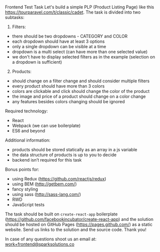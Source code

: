 Frontend Test Task
Let's build a simple PLP (Product Listing Page) like this  https://tourparavel.com/t/classic/cadet.
The task is divided into two subtasks:

1. Filters:
- there should be two dropdowns - CATEGORY and COLOR
- each dropdown should have at least 3 options
- only a single dropdown can be visible at a time
- dropdown is a multi select (can have more than one selected value)
- we don't have to display selected filters as in the example (selection on a dropdown is sufficient)

2. Products:
- should change on a filter change and should consider multiple filters
- every product should have more than 3 colors
- colors are clickable and click should change the color of the product
- the image and price of a product should change on a color change
- any features besides colors changing should be ignored

Required technology:
- React
- Webpack (we can use boilerplate)
- ES6 and beyond

Additional information:
- products should be stored statically as an array in a js variable
- the data structure of products is up to you to decide
- backend isn’t required for this task

Bonus points for:
- using Redux (https://github.com/reactjs/redux)
- using BEM (http://getbem.com/)
- fancy styling
- using sass (http://sass-lang.com/)
- RWD
- JavaScript tests

The task should be built on `create-react-app` boilerplate (https://github.com/facebookincubator/create-react-app) and the solution should be hosted on GitHub Pages (https://pages.github.com/) as a static website. Send us links to the solution and the source code. Thank you!

In case of any questions shoot us an email at: work+frontend@sparksolutions.co
